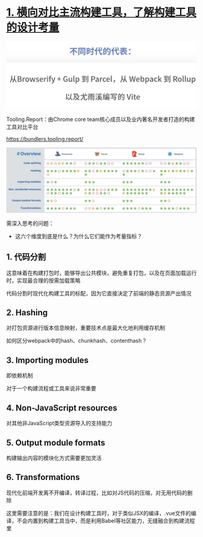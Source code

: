 # [1. 横向对比主流构建工具，了解构建工具的设计考量](https://www.bilibili.com/video/BV1rP411f7Wn?p=5&spm_id_from=pageDriver&vd_source=a7089a0e007e4167b4a61ef53acc6f7e)

<img src="横向对比主流构建工具.assets/image-20241014191548274.png" alt="image-20241014191548274" style="zoom:50%;" />

Tooling.Report：由Chrome core team核心成员以及业内著名开发者打造的构建工具对比平台

https://bundlers.tooling.report/

![image-20241014193059976](横向对比主流构建工具.assets/image-20241014193059976.png)

需深入思考的问题：

- 这六个维度到底是什么？为什么它们能作为考量指标？

## 1. 代码分割

这意味着在构建打包时，能够导出公共模块，避免重复打包，以及在页面加载运行时，实现最合理的按需加载策略

代码分割时现代化构建工具的标配，因为它直接决定了前端的静态资源产出情况

## 2. Hashing

对打包资源进行版本信息映射，重要技术点是最大化地利用缓存机制

如何区分webpack中的hash、chunkhash、contenthash？

## 3. Importing modules

即依赖机制

对于一个构建流程或工具来说非常重要

## 4. Non-JavaScript resources

对其他非JavaScript类型资源导入的支持能力

## 5. Output module formats

构建输出内容的模块化方式需要更加灵活

## 6. Transformations

现代化前端开发离不开编译，转译过程，比如对JS代码的压缩，对无用代码的删除

这里需要注意的是：我们在设计构建工具时，对于类似JSX的编译，.vue文件的编译，不会内置到构建工具当中，而是利用Babel等社区能力，无缝融合到构建流程里





































